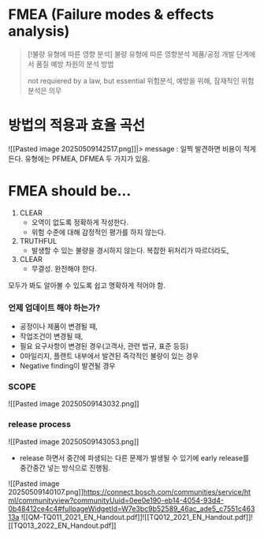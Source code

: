 # FMEA (Failure modes & effects analysis)

> [!불량 유형에 따른 영향 분석] 불량 유형에 따른 영향분석
> 제품/공정 개발 단계에서 품질 예방 차원의 분석 방법
> 
> not requiered by a law, but essential 
> 위험분석, 예방을 위해, 잠재적인 위험 분석은 의무

# 방법의 적용과 효율 곡선
![[Pasted image 20250509142517.png]]|> message : 일찍 발견하면 비용이 적게 든다.
유형에는 PFMEA, DFMEA 두 가지가 있음.
# FMEA should be...
1. CLEAR
	- 오역이 없도록 정확하게 작성한다.
	- 위험 수준에 대해 감정적인 평가를 하지 않는다.
2. TRUTHFUL
	- 발생할 수 있는 불량을 경시하지 않는다. 복잡한 뒤처리가 따르더라도,
3. CLEAR
	- 무결성. 완전해야 한다.

모두가 봐도 알아볼 수 있도록 쉽고 명확하게 적어야 함.

### 언제 업데이트 해야 하는가?
- 공정이나 제품이 변경될 때,
- 작업조건이 변경될 때,
- 필요 요구사항이 변경된 경우(고객사, 관련 법규, 표준 등등)
- 0마일리지, 플랜트 내부에서 발견된 즉각적인 불량이 있는 경우
- Negative finding이 발견될 경우

### SCOPE
![[Pasted image 20250509143032.png]]

### release process
![[Pasted image 20250509143053.png]]
- release 하면서 중간에 파생되는 다른 문제가 발생될 수 있기에 early release를 중간중간 넣는 방식으로 진행됨.




![[Pasted image 20250509140107.png]]https://connect.bosch.com/communities/service/html/communityview?communityUuid=0ee0e190-eb14-4054-93d4-0b48412ce4c4#fullpageWidgetId=W7e3bc9b52589_46ac_ade5_c7551c46313a
![[QM-TQ011_2021_EN_Handout.pdf]]![[TQ012_2021_EN_Handout.pdf]]![[TQ013_2022_EN_Handout.pdf]]